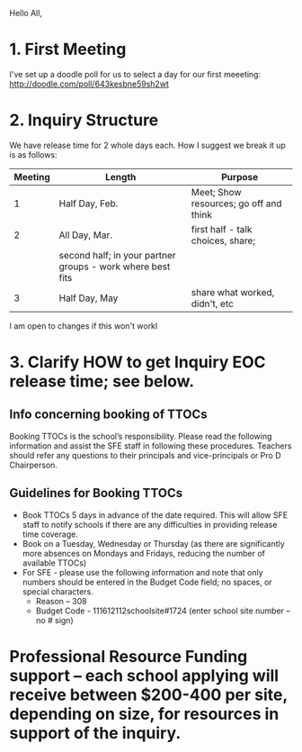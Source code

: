 Hello All,

# 1. First Meeting

I've set up a doodle poll for us to select a day for our first meeeting: http://doodle.com/poll/643kesbne59sh2wt

# 2. Inquiry Structure

We have release time for 2 whole days each.  How I suggest we break it up is as follows:

Meeting | Length | Purpose
---- | ---- | ----
1 | Half Day, Feb. | Meet; Show resources; go off and think
2 | All Day, Mar. | first half - talk choices, share; 
  |   |  second half; in your partner groups - work where best fits
3 | Half Day, May | share what worked, didn't, etc

I am open to changes if this won't workl

# 3. Clarify HOW to get Inquiry EOC release time; see below.

## Info concerning booking of TTOCs
 
Booking TTOCs is the school’s responsibility. Please read the following information and assist the SFE staff in following these procedures. 
Teachers should refer any questions to their principals and vice-principals or Pro D Chairperson.
 
## Guidelines for Booking TTOCs

* Book TTOCs 5 days in advance of the date required. This will allow SFE staff to notify schools if there are any difficulties in providing release time coverage.
* Book on a Tuesday, Wednesday or Thursday (as there are significantly more absences on Mondays and Fridays, reducing the number of available TTOCs)
* For SFE - please use the following information and note that only numbers should be entered in the Budget Code field; no spaces, or special characters.
  * Reason – 308
  * Budget Code - 111612112schoolsite#1724   (enter school site number – no # sign)
 




# Professional Resource Funding support – each school applying will receive between $200-400 per site, depending on size, for resources in support of the inquiry. 
